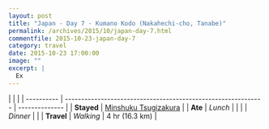 ```yaml
---
layout: post
title: "Japan - Day 7 - Kumano Kodo (Nakahechi-cho, Tanabe)"
permalink: /archives/2015/10/japan-day-7.html
commentfile: 2015-10-23-japan-day-7
category: travel
date: 2015-10-23 17:00:00
image: ""
excerpt: |
  Ex
---
```


|            |                                                               |
| ---------- | ------------------------------------------------------------- | -------------- |
| **Stayed** | [Minshuku Tsugizakura](https://goo.gl/maps/2vVFogdusjed7jhBA) |
| **Ate**    | _Lunch_                                                       |                |
|            | _Dinner_                                                      |                |
| **Travel** | _Walking_                                                     | 4 hr (16.3 km) |
